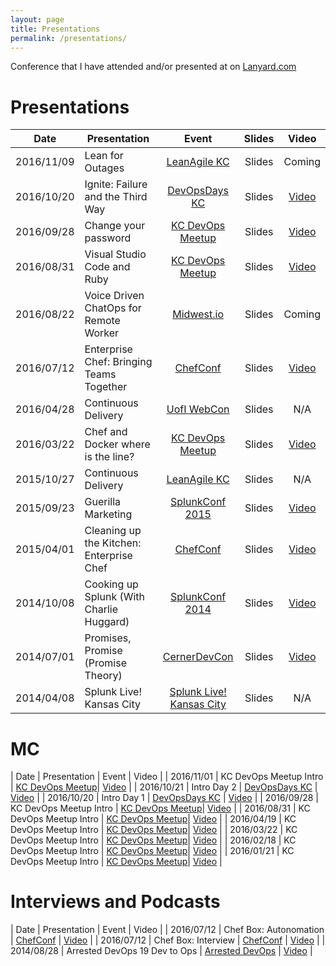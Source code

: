 ```yaml
---
layout: page
title: Presentations
permalink: /presentations/
---
```


Conference that I have attended and/or presented at on [Lanyard.com](http://lanyrd.com/profile/ablythe/)

# Presentations

| Date          | Presentation                             | Event                             | Slides | Video |
| ------------- | ---------------------------------------- |:---------------------------------:|:------:|:-----:|
| 2016/11/09    | Lean for Outages                         | [LeanAgile KC][leanagilekc2016]   | Slides | Coming ||
| 2016/10/20    | Ignite: Failure and the Third Way        | [DevOpsDays KC][devopsdayskc2016] | Slides | [Video][devopsdayskc2016failvid] |
| 2016/09/28    | Change your password                     | [KC DevOps Meetup][kcdevopsmeetup]| Slides | [Video][changeyourpasswordvid] |
| 2016/08/31    | Visual Studio Code and Ruby              | [KC DevOps Meetup][kcdevopsmeetup]| Slides | [Video][visualstudioruby] |
| 2016/08/22    | Voice Driven ChatOps for Remote Worker   | [Midwest.io][midwestio]           | Slides | Coming |
| 2016/07/12    | Enterprise Chef: Bringing Teams Together | [ChefConf][chefconf]              | Slides | [Video][chefconf2016vid] |
| 2016/04/28    | Continuous Delivery                      | [UofI WebCon][uofiwebcon]         | Slides | N/A   |
| 2016/03/22    | Chef and Docker where is the line?       | [KC DevOps Meetup][kcdevopsmeetup]| Slides | [Video][kcdevopsmeetupmar2016vid] |
| 2015/10/27    | Continuous Delivery                      | [LeanAgile KC][leanagilekc2015]   | Slides | N/A   |
| 2015/09/23    | Guerilla Marketing                       | [SplunkConf 2015][splunkconf]     | Slides | [Video][splunkconf2015vid] |
| 2015/04/01    | Cleaning up the Kitchen: Enterprise Chef | [ChefConf][chefconf]              | Slides | [Video][chefconf2015vid] |
| 2014/10/08    | Cooking up Splunk (With Charlie Huggard) | [SplunkConf 2014][splunkconf]     | Slides | [Video][splunkconf2014vid] |
| 2014/07/01    | Promises, Promise (Promise Theory)       | [CernerDevCon][cernerdevcon]      | Slides | [Video][cernerdevcon2014] |
| 2014/04/08    | Splunk Live! Kansas City                 | [Splunk Live! Kansas City][splvkc]| Slides | N/A   |

# MC

| Date          | Presentation                             | Event                             | Video |
| 2016/11/01    | KC DevOps Meetup Intro                   | [KC DevOps Meetup][kcdevopsmeetup]| [Video][kcdevopsmeetupnov2016annvid] | 
| 2016/10/21    | Intro Day 2                              | [DevOpsDays KC][devopsdayskc2016] | [Video][devopsdayskcday2introvid] |
| 2016/10/20    | Intro Day 1                              | [DevOpsDays KC][devopsdayskc2016] | [Video][devopsdayskcday1introvid] |
| 2016/09/28    | KC DevOps Meetup Intro                   | [KC DevOps Meetup][kcdevopsmeetup]| [Video][kcdevopsmeetupsept2016annvid] |
| 2016/08/31    | KC DevOps Meetup Intro                   | [KC DevOps Meetup][kcdevopsmeetup]| [Video][kcdevopsmeetupaug2016annvid] |
| 2016/04/19    | KC DevOps Meetup Intro                   | [KC DevOps Meetup][kcdevopsmeetup]| [Video][kcdevopsmeetupapr2016annvid] |
| 2016/03/22    | KC DevOps Meetup Intro                   | [KC DevOps Meetup][kcdevopsmeetup]| [Video][kcdevopsmeetupmar2016annvid] |
| 2016/02/18    | KC DevOps Meetup Intro                   | [KC DevOps Meetup][kcdevopsmeetup]| [Video][kcdevopsmeetupfeb2016annvid] |
| 2016/01/21    | KC DevOps Meetup Intro                   | [KC DevOps Meetup][kcdevopsmeetup]| [Video][kcdevopsmeetupjan2016annvid] |

# Interviews and Podcasts

| Date          | Presentation                             | Event                             | Video |
| 2016/07/12    | Chef Box: Autonomation                   | [ChefConf][chefconf]          | [Video][chefconfbox2016aaron] |
| 2016/07/12    | Chef Box: Interview                      | [ChefConf][chefconf]          | [Video][chefconfbox2016interview] |
| 2014/08/28    | Arrested DevOps 19 Dev to Ops            | [Arrested DevOps][arresteddevops] | [Video][arresteddevops19vid] |


[leanagilekc2016]: http://2016.leanagilekc.com/
[leanagilekc2015]: http://2015.leanagilekc.com/
[kcdevopsmeetup]: http://www.meetup.com/DevOps-Kansas-City/
[devopsdayskc2016]: http://devopsdayskc.org
[midwestio]: http://www.midwest.io/
[chefconf]: https://chefconf.chef.io/
[uofiwebcon]: http://webcon.illinois.edu
[splunkconf]: http://conf.splunk.com/
[arresteddevops]: https://www.arresteddevops.com/
[cernerdevcon]: https://twitter.com/cernereng
[splvkc]: http://live.splunk.com/kansascity

[devopsdayskcday2introvid]: https://www.youtube.com/watch?v=3BYW1Q0Fz-0
[devopsdayskcday1introvid]: https://www.youtube.com/watch?v=vTPElcrSDHk
[devopsdayskc2016failvid]: https://www.youtube.com/watch?v=XhLwnZKxix8&index=5&list=PLE7tQUdRKcybhZsL8yLODmpwBmerptnqu
[changeyourpasswordvid]: https://www.youtube.com/watch?v=L5FLpFOezCc
[kcdevopsmeetupsept2016annvid]: https://www.youtube.com/watch?v=XxIVT2o6SCY
[kcdevopsmeetupmar2016vid]: https://www.youtube.com/watch?v=9WPw_CqJycE
[kcdevopsmeetupapr2016annvid]: https://www.youtube.com/watch?v=iEKqh6HSUjE&t=1s
[kcdevopsmeetupmar2016annvid]: https://www.youtube.com/watch?v=jUE4u2e1H3k
[kcdevopsmeetupfeb2016annvid]: https://www.youtube.com/watch?v=taf8LD3skU0
[kcdevopsmeetupjan2016annvid]: https://www.youtube.com/watch?v=wzNCvRY6sf4
[kcdevopsmeetupnov2016annvid]: https://www.youtube.com/watch?v=mWKsz6455H0
[kcdevopsmeetupaug2016annvid]: https://www.youtube.com/watch?v=ZmzfpJ9gTp4
[visualstudioruby]: https://www.youtube.com/watch?v=l-nLtlfHFzo
[chefconf2016vid]: https://www.youtube.com/watch?v=zvUTUIZSo_I
[chefconfbox2016aaron]: https://www.youtube.com/watch?v=vSoAwsu1aqU
[chefconfbox2016interview]: https://www.youtube.com/watch?v=ca2bHMviWx8
[chefconf2015vid]: https://www.youtube.com/watch?v=EHIzjrg0fFU
[arresteddevops19vid]: https://www.arresteddevops.com/dev-to-ops/
[splunkconf2014vid]: https://conf.splunk.com/session/2014/conf2014_CharlieHuggard_Cerner_ITOperations.mp4
[splunkconf2015vid]: http://conf.splunk.com/session/2015/recordings/2015-splunk-ct5.mp4
[cernerdevcon2014]: https://www.youtube.com/watch?v=4f5QrgDmYz8&t=11s
